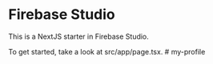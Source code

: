 # Firebase Studio

This is a NextJS starter in Firebase Studio.

To get started, take a look at src/app/page.tsx.
#   m y - p r o f i l e  
 